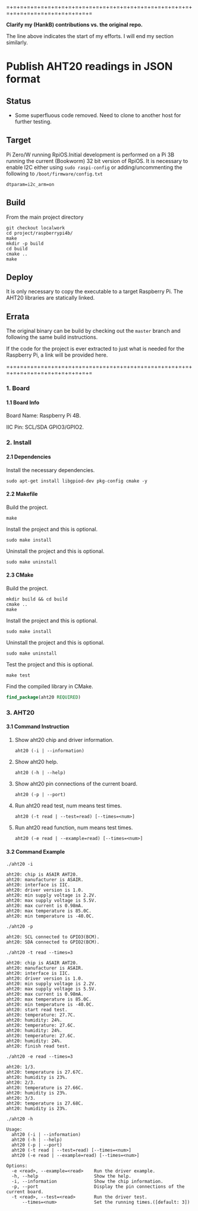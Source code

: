 =+=+=+=+=+=+=+=+=+=+=+=+=+=+=+=+=+=+=+=+=+=+=+=+=+=+=+=+=+=+=+=+=+=+=+=+=+=+=+=

**Clarify my (HankB) contributions vs. the original repo.**

The line above indicates the start of my efforts. I will end my section similarly.

# Publish AHT20 readings in JSON format

## Status

* Some superfluous code removed. Need to clone to another host for further testing.

## Target

Pi Zero/W running RpiOS.Initial development is performed on a Pi 3B running the current (Bookworm) 32 bit version of RpiOS. It is necessary to enable I2C either using `sudo raspi-config` or adding/uncommenting the following to `/boot/firmware/config.txt`

```text
dtparam=i2c_arm=on
```

## Build

From the main project directory

```text
git checkout localwork
cd project/raspberrypi4b/
make
mkdir -p build
cd build
cmake ..
make
```

## Deploy

It is only necessary to copy the executable to a target Raspberry Pi. The AHT20 libraries are statically linked.

## Errata

The original binary can be build by checking out the `master` branch and following the same build instructions.

If the code for the project is ever extracted to just what is needed for the Raspberry Pi, a link will be provided here.



=+=+=+=+=+=+=+=+=+=+=+=+=+=+=+=+=+=+=+=+=+=+=+=+=+=+=+=+=+=+=+=+=+=+=+=+=+=+=+=

### 1. Board

#### 1.1 Board Info

Board Name: Raspberry Pi 4B.

IIC Pin: SCL/SDA GPIO3/GPIO2.

### 2. Install

#### 2.1 Dependencies

Install the necessary dependencies.

```shell
sudo apt-get install libgpiod-dev pkg-config cmake -y
```

#### 2.2 Makefile

Build the project.

```shell
make
```

Install the project and this is optional.

```shell
sudo make install
```

Uninstall the project and this is optional.

```shell
sudo make uninstall
```

#### 2.3 CMake

Build the project.

```shell
mkdir build && cd build 
cmake .. 
make
```

Install the project and this is optional.

```shell
sudo make install
```

Uninstall the project and this is optional.

```shell
sudo make uninstall
```

Test the project and this is optional.

```shell
make test
```

Find the compiled library in CMake. 

```cmake
find_package(aht20 REQUIRED)
```

### 3. AHT20

#### 3.1 Command Instruction

1. Show aht20 chip and driver information.

   ```shell
   aht20 (-i | --information)
   ```

2. Show aht20 help.

   ```shell
   aht20 (-h | --help)
   ```

3. Show aht20 pin connections of the current board.

   ```shell
   aht20 (-p | --port)
   ```

4. Run aht20 read test, num means test times.

   ```shell
   aht20 (-t read | --test=read) [--times=<num>]
   ```

5. Run aht20 read function, num means test times.

   ```shell
   aht20 (-e read | --example=read) [--times=<num>]
   ```

#### 3.2 Command Example

```shell
./aht20 -i

aht20: chip is ASAIR AHT20.
aht20: manufacturer is ASAIR.
aht20: interface is IIC.
aht20: driver version is 1.0.
aht20: min supply voltage is 2.2V.
aht20: max supply voltage is 5.5V.
aht20: max current is 0.98mA.
aht20: max temperature is 85.0C.
aht20: min temperature is -40.0C.
```

```shell
./aht20 -p

aht20: SCL connected to GPIO3(BCM).
aht20: SDA connected to GPIO2(BCM).
```

```shell
./aht20 -t read --times=3

aht20: chip is ASAIR AHT20.
aht20: manufacturer is ASAIR.
aht20: interface is IIC.
aht20: driver version is 1.0.
aht20: min supply voltage is 2.2V.
aht20: max supply voltage is 5.5V.
aht20: max current is 0.98mA.
aht20: max temperature is 85.0C.
aht20: min temperature is -40.0C.
aht20: start read test.
aht20: temperature: 27.7C.
aht20: humidity: 24%.
aht20: temperature: 27.6C.
aht20: humidity: 24%.
aht20: temperature: 27.6C.
aht20: humidity: 24%.
aht20: finish read test.
```

```shell
./aht20 -e read --times=3

aht20: 1/3.
aht20: temperature is 27.67C.
aht20: humidity is 23%.
aht20: 2/3.
aht20: temperature is 27.66C.
aht20: humidity is 23%.
aht20: 3/3.
aht20: temperature is 27.68C.
aht20: humidity is 23%.
```

```shell
./aht20 -h

Usage:
  aht20 (-i | --information)
  aht20 (-h | --help)
  aht20 (-p | --port)
  aht20 (-t read | --test=read) [--times=<num>]
  aht20 (-e read | --example=read) [--times=<num>]

Options:
  -e <read>, --example=<read>    Run the driver example.
  -h, --help                     Show the help.
  -i, --information              Show the chip information.
  -p, --port                     Display the pin connections of the current board.
  -t <read>, --test=<read>       Run the driver test.
      --times=<num>              Set the running times.([default: 3])
```

